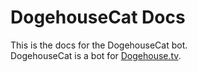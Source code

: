 # DogehouseCat Docs

This is the docs for the DogehouseCat bot.  
DogehouseCat is a bot for [Dogehouse.tv](https://dogehouse.tv).  
